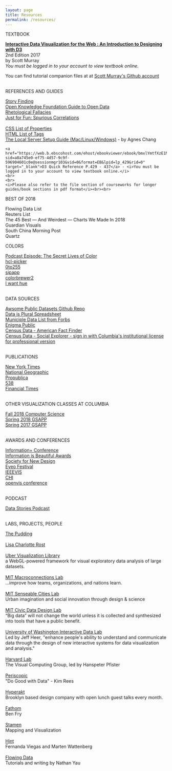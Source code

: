```yaml
---
layout: page
title: Resources
permalink: /resources/
---
```


<span id="rTitle">TEXTBOOK</span><br>

<div id ="rItem">
<a href="https://ezproxy.cul.columbia.edu/login?qurl=https%3a%2f%2fsearch.ebscohost.com%2flogin.aspx%3fdirect%3dtrue%26db%3dnlebk%26AN%3d1570142%26site%3dehost-live%26scope%3dsite&ebv=EB&ppid=pp_1" target="_blank"><strong><u>Interactive Data Visualization for the Web : An Introduction to Designing with D3</u></strong> </a><br>
2nd Edition 2017<br>
by Scott Murray<br>
 <i>You must be logged in to your account to view textbook online.</i><br>

You can find tutorial companion files at at <a href="https://github.com/alignedleft/d3-book" target="_blank"><u>Scott Murray's Github account</u></a>
<br>
<br>
</div>


<span id="rTitle">REFERENCES AND GUIDES</span>


<div id ="rItem">
    <a href="https://flowingdata.com/2018/10/17/ask-the-question-visualize-the-answer/" target="_blank">Story Finding</a><br />
    <a href="https://okfn.org/opendata/how-to-open-data/" target="_blank">Open Knowledge Foundation Guide to Open Data</a><br>
    <a href="https://informationisbeautiful.net/visualizations/rhetological-fallacies/" target="_blank">Rhetological Fallacies</a><br>
    <a href="http://www.tylervigen.com/spurious-correlations" target="_blank">Just for Fun: Spurious Correlations</a><br><br>
    <a href="https://www.w3schools.com/cssref/default.asp" target="_blank">CSS List of Properties</a><br>
    <a href="https://www.w3schools.com/tags/default.asp" target="_blank">HTML List of Tags</a><br>
    <a href="http://agneschang.net/gsapp-dataviz-archhum/t3.shtml" target="_blank">The Local Server Setup Guide (Mac/Linux/Windows)</a> - by Agnes Chang<br>

    <a href="https://web.b.ebscohost.com/ehost/ebookviewer/ebook/bmxlYmtfXzE1NzAxNDJfX0FO0?sid=a8a745e0-ef75-4d57-9c9f-596904601c0e@sessionmgr103&vid=0&format=EB&lpid=lp_429&rid=0" target="_blank">D3 Quick Reference P.429 - 437</a> - <i>You must be logged in to your account to view textbook online.</i>
    <br>
    <br>
    <i>Please also refer to the file section of courseworks for longer guides/book sections in pdf format</i><br><br>
</div>

<span id="rTitle">BEST OF 2018</span>
<div id="rItem">

<a href="https://flowingdata.com/2018/12/27/best-data-visualization-projects-of-2018/" target="_blank"></a>Flowing Data List<br />
<a href="https://graphics.reuters.com/YEAREND-2018/010081R1358/index.html" target="_blank"></a>Reuters List<br />
<a href="https://fivethirtyeight.com/features/the-45-best-and-weirdest-charts-we-made-in-2018/?ex_cid=538twitter" target="_blank"></a>The 45 Best — And Weirdest — Charts We Made In 2018<br />
<a href="https://twitter.com/GuardianVisuals/status/1076103141836374016" target="_blank"></a>Guardian Visuals<br />
<a href="https://multimedia.scmp.com/culture/article/2177965/2018-in-graphics/index.html" target="_blank"></a>South China Morning Post<br />
<a href="https://qz.com/1513260/the-best-data-visualization-in-2018-according-to-data-visualization-experts/" target="_blank"></a>Quartz<br />

</div>


<span id="rTitle">COLORS</span>
<div id ="rItem">
<a href="https://99percentinvisible.org/episode/the-secret-lives-of-color/" target="_blank">Podcast Episode: The Secret Lives of Color</a><br>
<a href="http://tristen.ca/hcl-picker/#/hlc/6/1/15534C/E2E062" target="_blank">hcl-picker</a><br>
<a href="http://www.0to255.com/" target="_blank">0to255</a><br>
<a href="https://sipapp.io/" target="_blank">sipapp</a><br>
<a href="http://colorbrewer2.org" target="_blank">colorbrewer2</a><br>
<a href="http://tools.medialab.sciences-po.fr/iwanthue/" target="_blank">I want hue</a><br><br>
</div>

<span id="rTitle">DATA SOURCES</span>
<div id ="rItem">
     <a href="https://github.com/awesomedata/awesome-public-datasets" target="_blank">Awsome Public Datasets Github Repo</a><br>
     <a href="https://docs.google.com/spreadsheets/d/1wZhPLMCHKJvwOkP4juclhjFgqIY8fQFMemwKL2c64vk/edit#gid=0" target="_blank">Data is Plural Spreadsheet</a><br>
     <a href="https://www.forbes.com/sites/metabrown/2017/06/30/quick-links-to-municipal-open-data-portals-for-85-us-cities/#2a1c0342290c" target="_blank">Municiple Data List from Forbs</a><br>
    <a href="https://public.enigma.com/" target="_blank">Enigma Public</a><br>
    <a href="https://factfinder.census.gov/faces/nav/jsf/pages/index.xhtml" target="_blank">Census Data -  American Fact Finder</a><br>
    <a href="https://www.socialexplorer.com/explore-maps" target="_blank">Census Data - Social Explorer - sign in with Columbia's institutional license for professional version</a><br>
    <br>
</div>

<span id="rTitle">PUBLICATIONS</span>
<div id ="rItem">
    <a href="https://www.nytimes.com/interactive/2018/us/2018-year-in-graphics.html" target="_blank">New York Times</a><br>
    <a href="https://www.nationalgeographic.org/" target="_blank">National Geographic</a><br>
    <a href="https://www.propublica.org/" target="_blank">Propublica</a><br>
    <a href="https://fivethirtyeight.com/" target="_blank">538</a><br>
    <a href="https://www.ft.com/chart-doctor" target="_blank">Financial Times</a><br>
    <br>
</div>



<span id="rTitle">OTHER VISUALIZATION CLASSES AT COLUMBIA</span>
<div id ="rItem">
	<a href="https://columbiaviz.github.io/2018f_w4995/" target="_blank">Fall 2018 Computer Science</a><br> 
	<a href="http://agneschang.net/gsapp-dataviz-archhum/" target="_blank">Spring 2018 GSAPP</a><br>
	<a href="https://github.com/juanfrans-courses/dataViz_arch_hum/blob/master/Spring_2017/Syllabus.md" target="_blank">Spring 2017 GSAPP</a>
	<br><br>
</div>

<span id="rTitle">AWARDS AND CONFERENCES</span>
<div id ="rItem">
	<a href="http://informationplusconference.com/" target="_blank">Information+ Conference</a><br>
	<a href="https://www.informationisbeautifulawards.com/news/118-the-nyt-s-best-data-visualizations-of-the-year
	" target="_blank">Information is Beautiful Awards</a><br>
	<a href="https://www.snd.org/" target="_blank">Society for New Design</a><br>
	<a href="http://eyeofestival.com/" target="_blank">Eyeo Festival</a><br>
	<a href="http://ieeevis.org/year/2019/welcome" target="_blank">IEEEVIS</a><br>
	<a href="https://chi2019.acm.org/" target="_blank">CHI</a><br>
	<a href="http://www.openvisconf.com/" target="_blank">openvis conference</a><br>
	<br>
</div>

<span id="rTitle">PODCAST</span>
<div id ="rItem">
    <a href="http://datastori.es/" target="_blank">Data Stories Podcast</a><br>
    <br>
</div>

<span id="rTitle">LABS, PROJECTS, PEOPLE</span>
<div id ="rItem">
  <a href="https://pudding.cool" target="_blank">The Pudding</a><br><br>
   <a href="https://lisacharlotterost.github.io/" target="_blank">Lisa Charlotte Rost<br /><br />
    <a href="http://deck.gl/#/" target="_blank">Uber Visualization Library</a><br> a WebGL-powered framework for visual exploratory data analysis of large datasets.<br><br>
    <a href="http://macro.media.mit.edu/" target="_blank">MIT Macroconnections Lab</a><br> ...improve how teams, organizations, and nations learn.<br><br>
    <a href="http://senseable.mit.edu/" target="_blank">MIT Senseable Cities Lab</a><br>  Urban imagination and social innovation through design & science<br><br>
    <a href="http://civicdatadesignlab.mit.edu/" target="_blank">MIT Civic Data Design Lab</a><br>  “Big data” will not change the world unless it is collected and synthesized into tools that have a public benefit.<br><br>
    <a href="http://idl.cs.washington.edu/" target="_blank">University of Washington Interactive Data Lab</a><br>Led by Jeff Heer, "enhance people's ability to understand and communicate data through the design of new interactive systems for data visualization and analysis."<br><br> 
    <a href="https://vcg.seas.harvard.edu/" target="_blank">Harvard Lab</a><br>The Visual Computing Group, led by Hanspeter Pfister<br><br>
    <a href="https://periscopic.com/" target="_blank">Periscopic</a><br>"Do Good with Data" - Kim Rees<br><br>
    <a href="http://www.hyperakt.com/" target="_blank">Hyperakt</a><br> Brooklyn based design company with open lunch guest talks every month.<br><br>
    <a href="https://fathom.info/" target="_blank">Fathom</a><br> Ben Fry<br><br>
    <a href="https://stamen.com/" target="_blank">Stamen</a><br> Mapping and Visualization <br><br>
    <a href="http://hint.fm/wind/" target="_blank">Hint</a><br> Fernanda Viegas and Marten Wattenberg<br><br>
    <a href="https://flowingdata.com/" target="_blank">Flowing Data</a><br> Tutorials and writing by Nathan Yau <br>
    <br>

